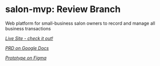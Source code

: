 # salon-mvp: Review Branch
Web platform for small-business salon owners to record and manage all business transactions

*[Live Site - check it out!](https://salon-mvp.herokuapp.com/register)*

*[PRD on Google Docs](https://docs.google.com/document/d/1m6F857jJATXTc1EdwI6MoFXAPFQ8nIjwrRo4HFSPxG4/edit?usp=sharing)*

*[Prototype on Figma](https://www.figma.com/file/7ygQD9mqj8MYnz4NntWQ9Z/Salon-Prototype?node-id=0%3A1)*
